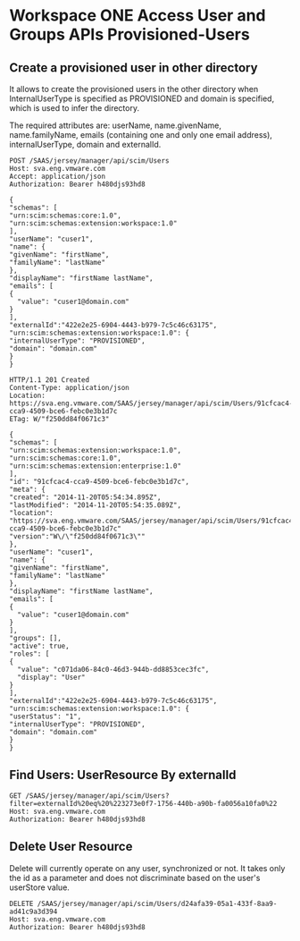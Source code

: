 # Workspace ONE Access User and Groups APIs Provisioned-Users

## Create a provisioned user in other directory 
It allows to create the provisioned users in the other directory when InternalUserType is specified as PROVISIONED and domain is specified, which is used to infer the directory.

The required attributes are: userName, name.givenName, name.familyName, emails (containing one and only one email address), internalUserType, domain and externalId. 

```
POST /SAAS/jersey/manager/api/scim/Users
Host: sva.eng.vmware.com
Accept: application/json
Authorization: Bearer h480djs93hd8
```

```
{
"schemas": [
"urn:scim:schemas:core:1.0",
"urn:scim:schemas:extension:workspace:1.0" 
],
"userName": "cuser1",
"name": {
"givenName": "firstName",
"familyName": "lastName"
},
"displayName": "firstName lastName",
"emails": [
{
  "value": "cuser1@domain.com"
}
],
"externalId":"422e2e25-6904-4443-b979-7c5c46c63175",
"urn:scim:schemas:extension:workspace:1.0": {
"internalUserType": "PROVISIONED",
"domain": "domain.com"
}
}
```
```
HTTP/1.1 201 Created
Content-Type: application/json
Location: https://sva.eng.vmware.com/SAAS/jersey/manager/api/scim/Users/91cfcac4-cca9-4509-bce6-febc0e3b1d7c
ETag: W/"f250dd84f0671c3"

{
"schemas": [
"urn:scim:schemas:extension:workspace:1.0",
"urn:scim:schemas:core:1.0",
"urn:scim:schemas:extension:enterprise:1.0"
],
"id": "91cfcac4-cca9-4509-bce6-febc0e3b1d7c",
"meta": {
"created": "2014-11-20T05:54:34.895Z",
"lastModified": "2014-11-20T05:54:35.089Z",
"location": "https://sva.eng.vmware.com/SAAS/jersey/manager/api/scim/Users/91cfcac4-cca9-4509-bce6-febc0e3b1d7c"
"version":"W\/\"f250dd84f0671c3\""
},
"userName": "cuser1",
"name": {
"givenName": "firstName",
"familyName": "lastName"
},
"displayName": "firstName lastName",
"emails": [
{
  "value": "cuser1@domain.com"
}
],
"groups": [],
"active": true,
"roles": [
{
  "value": "c071da06-84c0-46d3-944b-dd8853cec3fc",
  "display": "User"
}
],
"externalId":"422e2e25-6904-4443-b979-7c5c46c63175",
"urn:scim:schemas:extension:workspace:1.0": {
"userStatus": "1",
"internalUserType": "PROVISIONED",
"domain": "domain.com"
}
}
```

## Find Users: UserResource By externalId
```
GET /SAAS/jersey/manager/api/scim/Users?filter=externalId%20eq%20%223273e0f7-1756-440b-a90b-fa0056a10fa0%22
Host: sva.eng.vmware.com
Authorization: Bearer h480djs93hd8
```

## Delete User Resource 
Delete will currently operate on any user, synchronized or not. It takes only the id as a parameter and does not discriminate based on the user's userStore value.
```
DELETE /SAAS/jersey/manager/api/scim/Users/d24afa39-05a1-433f-8aa9-ad41c9a3d394
Host: sva.eng.vmware.com
Authorization: Bearer h480djs93hd8
```
